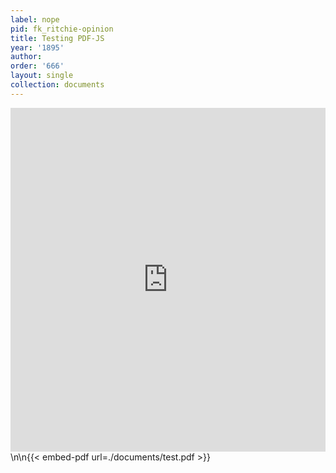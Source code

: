 ```yaml
---
label: nope
pid: fk_ritchie-opinion
title: Testing PDF-JS
year: '1895'
author:
order: '666'
layout: single
collection: documents
---
```


<iframe src="https://northwestern.app.box.com/embed/s/m8i5crls73cut75b82snv97t64vx3r6h?sortColumn=date&view=list" width="100%" height="550" frameborder="0" allowfullscreen webkitallowfullscreen msallowfullscreen></iframe>
\n\n{{< embed-pdf url=./documents/test.pdf >}}
